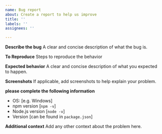 ```yaml
---
name: Bug report
about: Create a report to help us improve
title: ''
labels: ''
assignees: ''

---
```


**Describe the bug**
A clear and concise description of what the bug is.

**To Reproduce**
Steps to reproduce the behavior

**Expected behavior**
A clear and concise description of what you expected to happen.

**Screenshots**
If applicable, add screenshots to help explain your problem.

**please complete the following information**
- OS: [e.g. Windows]
- npm version [`npm -v`]
- Node.js version [`node -v`]
- Version [can be found in `package.json`]

**Additional context**
Add any other context about the problem here.